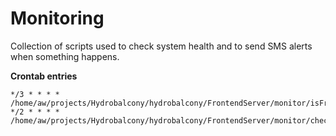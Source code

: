 # Monitoring 
Collection of scripts used to check system health and to send SMS alerts when something happens.

**Crontab entries**

    */3 * * * * /home/aw/projects/Hydrobalcony/hydrobalcony/FrontendServer/monitor/isFrontendUp.js
    */2 * * * * /home/aw/projects/Hydrobalcony/hydrobalcony/FrontendServer/monitor/checkWaterLevel.js
